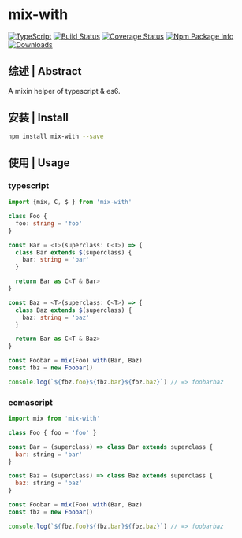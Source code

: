 # mix-with

[![TypeScript](https://img.shields.io/badge/lang-typescript-blue.svg)](https://www.tslang.cn/) [![Build Status](https://travis-ci.org/yusangeng/mix-with.svg?branch=master)](https://travis-ci.org/yusangeng/mix-with) [![Coverage Status](https://coveralls.io/repos/github/yusangeng/mix-with/badge.svg?branch=master)](https://coveralls.io/github/yusangeng/mix-with?branch=master) [![Npm Package Info](https://badge.fury.io/js/mix-with.svg)](https://www.npmjs.com/package/mix-with) [![Downloads](https://img.shields.io/npm/dw/mix-with.svg?style=flat)](https://www.npmjs.com/package/mix-with)

## 综述 | Abstract

A mixin helper of typescript & es6.

## 安装 | Install

``` bash
npm install mix-with --save
```

## 使用 | Usage

### typescript

``` ts
import {mix, C, $ } from 'mix-with'

class Foo {
  foo: string = 'foo'
}

const Bar = <T>(superclass: C<T>) => {
  class Bar extends $(superclass) {
    bar: string = 'bar'
  }

  return Bar as C<T & Bar>
}

const Baz = <T>(superclass: C<T>) => {
  class Baz extends $(superclass) {
    baz: string = 'baz'
  }

  return Bar as C<T & Baz>
}

const Foobar = mix(Foo).with(Bar, Baz)
const fbz = new Foobar()

console.log(`${fbz.foo}${fbz.bar}${fbz.baz}`) // => foobarbaz
```

### ecmascript

``` js
import mix from 'mix-with'

class Foo { foo = 'foo' }

const Bar = (superclass) => class Bar extends superclass {
  bar: string = 'bar'
}

const Baz = (superclass) => class Baz extends superclass {
  baz: string = 'baz'
}

const Foobar = mix(Foo).with(Bar, Baz)
const fbz = new Foobar()

console.log(`${fbz.foo}${fbz.bar}${fbz.baz}`) // => foobarbaz
```
